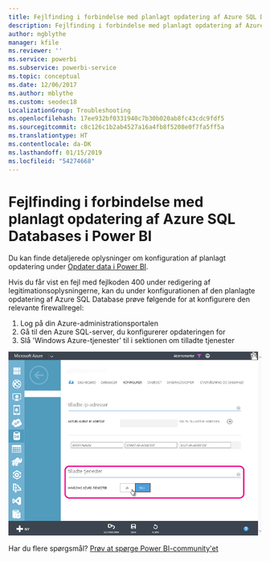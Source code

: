 ```yaml
---
title: Fejlfinding i forbindelse med planlagt opdatering af Azure SQL Databases
description: Fejlfinding i forbindelse med planlagt opdatering af Azure SQL Databases i Power BI
author: mgblythe
manager: kfile
ms.reviewer: ''
ms.service: powerbi
ms.subservice: powerbi-service
ms.topic: conceptual
ms.date: 12/06/2017
ms.author: mblythe
ms.custom: seodec18
LocalizationGroup: Troubleshooting
ms.openlocfilehash: 17ee932bf0331940c7b30b020ab8fc43cdc9fdf5
ms.sourcegitcommit: c8c126c1b2ab4527a16a4fb8f5208e0f7fa5ff5a
ms.translationtype: HT
ms.contentlocale: da-DK
ms.lasthandoff: 01/15/2019
ms.locfileid: "54274668"
---
```

# <a name="troubleshooting-scheduled-refresh-for-azure-sql-databases-in-power-bi"></a>Fejlfinding i forbindelse med planlagt opdatering af Azure SQL Databases i Power BI
Du kan finde detaljerede oplysninger om konfiguration af planlagt opdatering under [Opdater data i Power BI](refresh-data.md).

Hvis du får vist en fejl med fejlkoden 400 under redigering af legitimationsoplysningerne, kan du under konfigurationen af den planlagte opdatering af Azure SQL Database prøve følgende for at konfigurere den relevante firewallregel:

1. Log på din Azure-administrationsportalen
2. Gå til den Azure SQL-server, du konfigurerer opdateringen for
3. Slå 'Windows Azure-tjenester' til i sektionen om tilladte tjenester

![Tilladte tjenester i Azure](media/service-admin-troubleshooting-scheduled-refresh-azure-sql-databases/azurerefresh.png)  

Har du flere spørgsmål? [Prøv at spørge Power BI-community'et](http://community.powerbi.com/)

